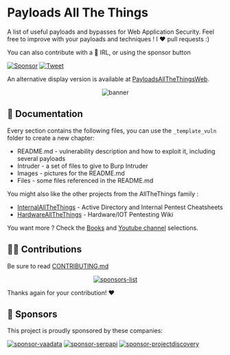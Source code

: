 # Payloads All The Things

A list of useful payloads and bypasses for Web Application Security.
Feel free to improve with your payloads and techniques !
I :heart: pull requests :)

You can also contribute with a :beers: IRL, or using the sponsor button

[![Sponsor](https://img.shields.io/static/v1?label=Sponsor&message=%E2%9D%A4&logo=GitHub&link=https://github.com/sponsors/swisskyrepo)](https://github.com/sponsors/swisskyrepo)
[![Tweet](https://img.shields.io/twitter/url/http/shields.io.svg?style=social)](https://twitter.com/intent/tweet?text=Payloads%20All%20The%20Things,%20a%20list%20of%20useful%20payloads%20and%20bypasses%20for%20Web%20Application%20Security%20-%20by%20@pentest_swissky&url=https://github.com/swisskyrepo/PayloadsAllTheThings/)

An alternative display version is available at [PayloadsAllTheThingsWeb](https://swisskyrepo.github.io/PayloadsAllTheThings/).

<p align="center">
  <img src="https://raw.githubusercontent.com/swisskyrepo/PayloadsAllTheThings/master/.github/banner.png" alt="banner">
</p>

## :book: Documentation

Every section contains the following files, you can use the `_template_vuln` folder to create a new chapter:

- README.md - vulnerability description and how to exploit it, including several payloads
- Intruder - a set of files to give to Burp Intruder
- Images - pictures for the README.md
- Files - some files referenced in the README.md

You might also like the other projects from the AllTheThings family :

- [InternalAllTheThings](https://swisskyrepo.github.io/InternalAllTheThings/) - Active Directory and Internal Pentest Cheatsheets
- [HardwareAllTheThings](https://swisskyrepo.github.io/HardwareAllTheThings/) - Hardware/IOT Pentesting Wiki

You want more ? Check the [Books](https://github.com/swisskyrepo/PayloadsAllTheThings/blob/master/_LEARNING_AND_SOCIALS/BOOKS.md) and [Youtube channel](https://github.com/swisskyrepo/PayloadsAllTheThings/blob/master/_LEARNING_AND_SOCIALS/YOUTUBE.md) selections.

## :technologist: Contributions

Be sure to read [CONTRIBUTING.md](https://github.com/swisskyrepo/PayloadsAllTheThings/blob/master/CONTRIBUTING.md)

<p align="center">
<a href="https://github.com/swisskyrepo/PayloadsAllTheThings/graphs/contributors">
  <img src="https://contrib.rocks/image?repo=swisskyrepo/PayloadsAllTheThings&max=36" alt="sponsors-list" >
</a>
</p>

Thanks again for your contribution! :heart:

## :beers: Sponsors

This project is proudly sponsored by these companies:

[<img src="https://avatars.githubusercontent.com/u/48131541?s=40&v=4" alt="sponsor-vaadata">](https://www.vaadata.com/)
[<img src="https://avatars.githubusercontent.com/u/34724717?s=40&v=4" alt="sponsor-serpapi">](https://serpapi.com)
[<img src="https://avatars.githubusercontent.com/u/50994705?s=40&v=4" alt="sponsor-projectdiscovery">](https://projectdiscovery.io/)
